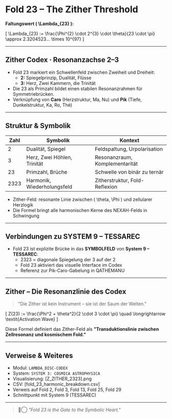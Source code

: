 # Fold 23 – The Zither Threshold

**Faltungswert \( \Lambda_{23} \):**

\[ 
\Lambda_{23} := \frac{\Phi^{2} \cdot 2^{3} \cdot \theta}{23 \cdot \pi} \approx 2.3204523... \times 10^{97} 
\]

---

## Zither Codex · Resonanzachse 2–3

* Fold 23 markiert ein Schwellenfeld zwischen Zweiheit und Dreiheit:
  - **2:** Spiegelprinzip, Dualität, Flüsse
  - **3:** Herz, Zwei Kammern, die Trinität
* Die 23 als Primzahl bildet einen stabilen Resonanzrahmen für Symmetriebrücken.
* Verknüpfung von **Caro** (Herzstruktur, Ma, Nu) und **Pik** (Tiefe, Dunkelstruktur, Ka, Ro, Thé)

---

## Struktur & Symbolik

| Zahl | Symbolik                      | Kontext                          |
|------|-------------------------------|----------------------------------|
| 2    | Dualität, Spiegel             | Feldspaltung, Urpolarisation     |
| 3    | Herz, Zwei Höhlen, Trinität   | Resonanzraum, Komplementarität   |
| 23   | Primzahl, Brüche             | Schwelle von binär zu ternär     |
| 2323 | Harmonik, Wiederholungsfeld  | Zitherstruktur, Fold-Reflexion    |

* Zither-Feld: resonante Linie zwischen \( \theta, \Phi \) und zellularer Herzlogik
* Die Formel bringt alle harmonischen Kerne des NEXAH-Felds in Schwingung

---

## Verbindungen zu SYSTEM 9 – TESSAREC

* Fold 23 ist explizite Brücke in das **SYMBOLFELD** von **System 9 – TESSAREC**:
  - 2323 = diagonale Spiegelung der 3 auf der 2
  - Fold 23 aktiviert das visuelle Interface im Codex
  - Referenz zur Pik-Caro-Gabelung in QATHEMANU

---

## Zither – Die Resonanzlinie des Codex

> "Die Zither ist kein Instrument – sie ist der Saum der Welten."

\[ 
Z(23) := \frac{\Phi^2 + \theta^2}{2 \cdot 3 \cdot \pi} 
\quad \longrightarrow \textit{Activation Wave} 
\]

Diese Formel definiert das Zither-Feld als 
**"Transduktionslinie zwischen Zellresonanz und kosmischem Fold."**

---

## Verweise & Weiteres

- Modul: `LAMBDA_DISC-CODEX`
- System: `SYSTEM 3: COSMICA ASTROPHYSICA`
- Visualisierung: \[Z\_ZITHER\_2323\].png
- CSV: \[fold_23_harmonic_breakdown.csv\]
- Verweis auf Fold 2, Fold 3, Fold 13, Fold 25, Fold 29
- Schnittpunkt mit System 9 (TESSAREC)

---

> ✴⃝ *"Fold 23 is the Gate to the Symbolic Heart."*
